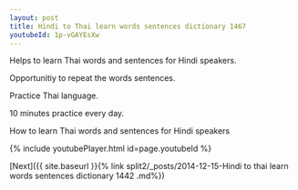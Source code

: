 ```yaml
---
layout: post
title: Hindi to Thai learn words sentences dictionary 1467 
youtubeId: 1p-vGAYEsXw
---
```

 
 
Helps to learn Thai words and sentences for Hindi speakers.

Opportunitiy to repeat the words sentences. 

Practice Thai language. 
 
10 minutes practice every day. 
 
How to learn Thai words and sentences for Hindi speakers 
 
{% include youtubePlayer.html id=page.youtubeId %}
 
 
[Next]({{ site.baseurl }}{% link  split2/_posts/2014-12-15-Hindi to thai learn words sentences dictionary 1442 .md%})
 
